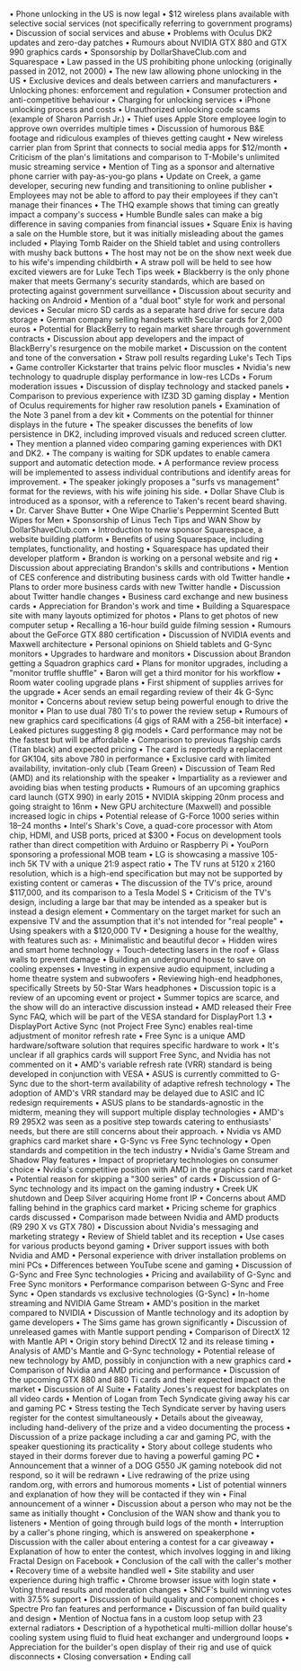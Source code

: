 • Phone unlocking in the US is now legal
• $12 wireless plans available with selective social services (not specifically referring to government programs)
• Discussion of social services and abuse
• Problems with Oculus DK2 updates and zero-day patches
• Rumours about NVIDIA GTX 880 and GTX 990 graphics cards
• Sponsorship by DollarShaveClub.com and Squarespace
• Law passed in the US prohibiting phone unlocking (originally passed in 2012, not 2000)
• The new law allowing phone unlocking in the US
• Exclusive devices and deals between carriers and manufacturers
• Unlocking phones: enforcement and regulation
• Consumer protection and anti-competitive behaviour
• Charging for unlocking services
• iPhone unlocking process and costs
• Unauthorized unlocking code scams (example of Sharon Parrish Jr.)
• Thief uses Apple Store employee login to approve own overrides multiple times
• Discussion of humorous B&E footage and ridiculous examples of thieves getting caught
• New wireless carrier plan from Sprint that connects to social media apps for $12/month
• Criticism of the plan's limitations and comparison to T-Mobile's unlimited music streaming service
• Mention of Ting as a sponsor and alternative phone carrier with pay-as-you-go plans
• Update on Creek, a game developer, securing new funding and transitioning to online publisher
• Employees may not be able to afford to pay their employees if they can't manage their finances
• The THQ example shows that timing can greatly impact a company's success
• Humble Bundle sales can make a big difference in saving companies from financial issues
• Square Enix is having a sale on the Humble store, but it was initially misleading about the games included
• Playing Tomb Raider on the Shield tablet and using controllers with mushy back buttons
• The host may not be on the show next week due to his wife's impending childbirth
• A straw poll will be held to see how excited viewers are for Luke Tech Tips week
• Blackberry is the only phone maker that meets Germany's security standards, which are based on protecting against government surveillance
• Discussion about security and hacking on Android
• Mention of a "dual boot" style for work and personal devices
• Secular micro SD cards as a separate hard drive for secure data storage
• German company selling handsets with Secular cards for 2,000 euros
• Potential for BlackBerry to regain market share through government contracts
• Discussion about app developers and the impact of BlackBerry's resurgence on the mobile market
• Discussion on the content and tone of the conversation
• Straw poll results regarding Luke's Tech Tips
• Game controller Kickstarter that trains pelvic floor muscles
• Nvidia's new technology to quadruple display performance in low-res LCDs
• Forum moderation issues
• Discussion of display technology and stacked panels
• Comparison to previous experience with IZ3D 3D gaming display
• Mention of Oculus requirements for higher raw resolution panels
• Examination of the Note 3 panel from a dev kit
• Comments on the potential for thinner displays in the future
• The speaker discusses the benefits of low persistence in DK2, including improved visuals and reduced screen clutter.
• They mention a planned video comparing gaming experiences with DK1 and DK2.
• The company is waiting for SDK updates to enable camera support and automatic detection mode.
• A performance review process will be implemented to assess individual contributions and identify areas for improvement.
• The speaker jokingly proposes a "surfs vs management" format for the reviews, with his wife joining his side.
• Dollar Shave Club is introduced as a sponsor, with a reference to Taken's recent beard shaving.
• Dr. Carver Shave Butter
• One Wipe Charlie's Peppermint Scented Butt Wipes for Men
• Sponsorship of Linus Tech Tips and WAN Show by DollarShaveClub.com
• Introduction to new sponsor Squarespace, a website building platform
• Benefits of using Squarespace, including templates, functionality, and hosting
• Squarespace has updated their developer platform
• Brandon is working on a personal website and rig
• Discussion about appreciating Brandon's skills and contributions
• Mention of CES conference and distributing business cards with old Twitter handle
• Plans to order more business cards with new Twitter handle
• Discussion about Twitter handle changes
• Business card exchange and new business cards
• Appreciation for Brandon's work and time
• Building a Squarespace site with many layouts optimized for photos
• Plans to get photos of new computer setup
• Recalling a 16-hour build guide filming session
• Rumours about the GeForce GTX 880 certification
• Discussion of NVIDIA events and Maxwell architecture
• Personal opinions on Shield tablets and G-Sync monitors
• Upgrades to hardware and monitors
• Discussion about Brandon getting a Squadron graphics card
• Plans for monitor upgrades, including a "monitor truffle shuffle"
• Baron will get a third monitor for his workflow
• Room water cooling upgrade plans
• First shipment of supplies arrives for the upgrade
• Acer sends an email regarding review of their 4k G-Sync monitor
• Concerns about review setup being powerful enough to drive the monitor
• Plan to use dual 780 Ti's to power the review setup
• Rumours of new graphics card specifications (4 gigs of RAM with a 256-bit interface)
• Leaked pictures suggesting 8 gig models
• Card performance may not be the fastest but will be affordable
• Comparison to previous flagship cards (Titan black) and expected pricing
• The card is reportedly a replacement for GK104, sits above 780 in performance
• Exclusive card with limited availability, invitation-only club (Team Green)
• Discussion of Team Red (AMD) and its relationship with the speaker
• Impartiality as a reviewer and avoiding bias when testing products
• Rumours of an upcoming graphics card launch (GTX 990) in early 2015
• NVIDIA skipping 20nm process and going straight to 16nm
• New GPU architecture (Maxwell) and possible increased logic in chips
• Potential release of G-Force 1000 series within 18–24 months
• Intel's Shark's Cove, a quad-core processor with Atom chip, HDMI, and USB ports, priced at $300
• Focus on development tools rather than direct competition with Arduino or Raspberry Pi
• YouPorn sponsoring a professional MOB team
• LG is showcasing a massive 105-inch 5K TV with a unique 21:9 aspect ratio
• The TV runs at 5120 x 2160 resolution, which is a high-end specification but may not be supported by existing content or cameras
• The discussion of the TV's price, around $117,000, and its comparison to a Tesla Model S
• Criticism of the TV's design, including a large bar that may be intended as a speaker but is instead a design element
• Commentary on the target market for such an expensive TV and the assumption that it's not intended for "real people"
• Using speakers with a $120,000 TV
• Designing a house for the wealthy, with features such as:
	+ Minimalistic and beautiful decor
	+ Hidden wires and smart home technology
	+ Touch-detecting lasers in the roof
	+ Glass walls to prevent damage
• Building an underground house to save on cooling expenses
• Investing in expensive audio equipment, including a home theatre system and subwoofers
• Reviewing high-end headphones, specifically Streets by 50-Star Wars headphones
• Discussion topic is a review of an upcoming event or project
• Summer topics are scarce, and the show will do an interactive discussion instead
• AMD released their Free Sync FAQ, which will be part of the VESA standard for DisplayPort 1.3
• DisplayPort Active Sync (not Project Free Sync) enables real-time adjustment of monitor refresh rate
• Free Sync is a unique AMD hardware/software solution that requires specific hardware to work
• It's unclear if all graphics cards will support Free Sync, and Nvidia has not commented on it
• AMD's variable refresh rate (VRR) standard is being developed in conjunction with VESA
• ASUS is currently committed to G-Sync due to the short-term availability of adaptive refresh technology
• The adoption of AMD's VRR standard may be delayed due to ASIC and IC redesign requirements
• ASUS plans to be standards-agnostic in the midterm, meaning they will support multiple display technologies
• AMD's R9 295X2 was seen as a positive step towards catering to enthusiasts' needs, but there are still concerns about their approach.
• Nvidia vs AMD graphics card market share
• G-Sync vs Free Sync technology
• Open standards and competition in the tech industry
• Nvidia's Game Stream and Shadow Play features
• Impact of proprietary technologies on consumer choice
• Nvidia's competitive position with AMD in the graphics card market
• Potential reason for skipping a "300 series" of cards
• Discussion of G-Sync technology and its impact on the gaming industry
• Creek UK shutdown and Deep Silver acquiring Home front IP
• Concerns about AMD falling behind in the graphics card market
• Pricing scheme for graphics cards discussed
• Comparison made between Nvidia and AMD products (R9 290 X vs GTX 780)
• Discussion about Nvidia's messaging and marketing strategy
• Review of Shield tablet and its reception
• Use cases for various products beyond gaming
• Driver support issues with both Nvidia and AMD
• Personal experience with driver installation problems on mini PCs
• Differences between YouTube scene and gaming
• Discussion of G-Sync and Free Sync technologies
• Pricing and availability of G-Sync and Free Sync monitors
• Performance comparison between G-Sync and Free Sync
• Open standards vs exclusive technologies (G-Sync)
• In-home streaming and NVIDIA Game Stream
• AMD's position in the market compared to NVIDIA
• Discussion of Mantle technology and its adoption by game developers
• The Sims game has grown significantly
• Discussion of unreleased games with Mantle support pending
• Comparison of DirectX 12 with Mantle API
• Origin story behind DirectX 12 and its release timing
• Analysis of AMD's Mantle and G-Sync technology
• Potential release of new technology by AMD, possibly in conjunction with a new graphics card
• Comparison of Nvidia and AMD pricing and performance
• Discussion of the upcoming GTX 880 and 880 Ti cards and their expected impact on the market
• Discussion of AI Suite
• Fatality Jones's request for backplates on all video cards
• Mention of Logan from Tech Syndicate giving away his car and gaming PC
• Stress testing the Tech Syndicate server by having users register for the contest simultaneously
• Details about the giveaway, including hand-delivery of the prize and a video documenting the process
• Discussion of a prize package including a car and gaming PC, with the speaker questioning its practicality
• Story about college students who stayed in their dorms forever due to having a powerful gaming PC
• Announcement that a winner of a DOG G550 JK gaming notebook did not respond, so it will be redrawn
• Live redrawing of the prize using random.org, with errors and humorous moments
• List of potential winners and explanation of how they will be contacted if they win
• Final announcement of a winner
• Discussion about a person who may not be the same as initially thought
• Conclusion of the WAN show and thank you to listeners
• Mention of going through build logs of the month
• Interruption by a caller's phone ringing, which is answered on speakerphone
• Discussion with the caller about entering a contest for a car giveaway
• Explanation of how to enter the contest, which involves logging in and liking Fractal Design on Facebook
• Conclusion of the call with the caller's mother
• Recovery time of a website handled well
• Site stability and user experience during high traffic
• Chrome browser issue with login state
• Voting thread results and moderation changes
• SNCF's build winning votes with 37.5% support
• Discussion of build quality and component choices
• Spectre Pro fan features and performance
• Discussion of fan build quality and design
• Mention of Noctua fans in a custom loop setup with 23 external radiators
• Description of a hypothetical multi-million dollar house's cooling system using fluid to fluid heat exchanger and underground loops
• Appreciation for the builder's open display of their rig and use of quick disconnects
• Closing conversation 
• Ending call